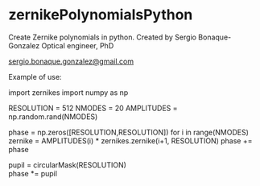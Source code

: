 # zernikePolynomialsPython
Create Zernike polynomials in python.
Created by Sergio Bonaque-Gonzalez
Optical engineer, PhD

sergio.bonaque.gonzalez@gmail.com

Example of use:

import zernikes
import numpy as np

RESOLUTION = 512
NMODES = 20
AMPLITUDES = np.random.rand(NMODES)


phase = np.zeros([RESOLUTION,RESOLUTION])
for i in range(NMODES)
  zernike = AMPLITUDES(i) * zernikes.zernike(i+1, RESOLUTION)
  phase += phase
  
pupil = circularMask(RESOLUTION)  
phase *= pupil
